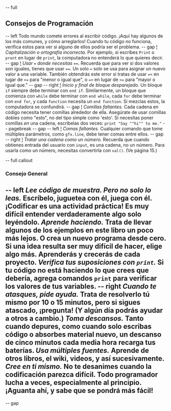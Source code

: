 -- full
## Consejos de Programación
-- left
Todo mundo comete errores al escribir código. ¡Aquí hay algunos de los más comunes, y cómo arreglarlos! Cuando tu código no funciona, verifica estos para ver si alguno de ellos podría ser el problema.
-- gap
[!](p46-tip1.png)
*Capitalización o ortografía incorrecta.* Por ejemplo, si escribes `Print` o `pront` en lugar de `print`, la computadora no entenderá lo que quieres decir.
-- gap
[!](p46-tip2.png)
*Usar `=` donde necesitas `==`.* Recuerda que para ver si dos valores son iguales, tienes que usar `==`. Un solo `=` solo se usa para asignar un nuevo valor a una variable. También obtendrás este error si tratas de usar `=<` en lugar de `<=` para "menor o igual que", o `=>` en lugar de `>=` para "mayor o igual que."
-- gap
-- right
[!](p46-tip3.png)
*Inicio y final de bloque desparejado.* Un bloque `if` siempre debe terminar con `end if`. Similarmente, un bloque que comienza con `while` debe terminar con `end while`, cada `for` debe terminar con `end for`, y cada `function` necesita un `end function`. Si mezclas estos, la computadora se confundirá.
-- gap
[!](p46-tip4.png)
*Comillas faltantes.* Cada cadena en código necesita tener comillas alrededor de ella. Asegúrate de usar comillas dobles como "esto", no del tipo simple como 'esto'.
Si necesitas poner comillas _en_ una cadena, escríbelas dos veces:
`print "Say ""hi"" to me."`
-- pagebreak
-- gap
-- left
[!](p46-tip5.png)
*Comas faltantes.* Cualquier comando que tome múltiples parámetros, como `gfx.line`, debe tener comas entre ellos.
-- gap
-- right
[!](p46-tip6.png)
*Tratar una cadena como un número.* Recuerda que cuando obtienes entrada del usuario con `input`, es una cadena, no un número. Para usarla como un número, necesitas convertirla con `val()`. (Ve página 15.)

-- full callout
### Consejo General
-- left
*Lee código de muestra. Pero no _solo_ lo leas.* Escríbelo, juguetea con él, juega con él. ¡Codificar es una actividad práctica! Es muy difícil entender verdaderamente algo solo leyéndolo.
*Aprende haciendo.* Trata de llevar algunos de los ejemplos en este libro un poco más lejos. O crea un nuevo programa desde cero. Si una idea resulta ser muy difícil de hacer, elige algo más. Aprenderás y crecerás de cada proyecto.
*Verifica tus suposiciones con `print`.* Si tu código no está haciendo lo que crees que debería, agrega comandos `print` para verificar los valores de tus variables.
-- right
*Cuando te atasques, pide ayuda.* Trata de resolverlo tú mismo por 10 o 15 minutos, pero si sigues atascado, ¡pregunta! (Y algún día podrás ayudar a otros a cambio.)
*Toma descansos.* Tanto cuando depures, como cuando solo escribas código o absorbes material nuevo, un descanso de cinco minutos cada media hora recarga tus baterías.
*Usa múltiples fuentes.* Aprende de otros libros, el wiki, videos, y así sucesivamente.
*Cree en ti mismo.* No te desanimes cuando la codificación parezca difícil. Todo programador lucha a veces, especialmente al principio. ¡Aguanta ahí, y sabe que se pondrá más fácil!
--
-- gap